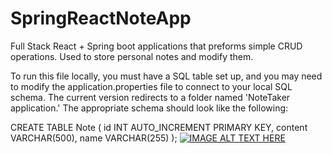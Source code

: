 # SpringReactNoteApp
Full Stack React + Spring boot applications that preforms simple CRUD operations.
Used to store personal notes and modify them.

To run this file locally, you must have a SQL table set up, and you may need to modify the application.properties file to connect to your local SQL schema. 
The current version redirects to a folder named 'NoteTaker application.' The appropriate schema should look like the following:

CREATE TABLE Note (
    id INT AUTO_INCREMENT PRIMARY KEY,
    content VARCHAR(500),
    name VARCHAR(255)
);
[![IMAGE ALT TEXT HERE](https://img.youtube.com/vi/watch?v=GL5WTlMWqiw/1.jpg)](https://www.youtube.com/watch?v=watch?v=GL5WTlMWqiw)

